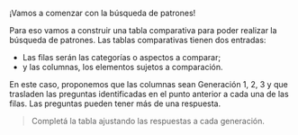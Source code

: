 ¡Vamos a comenzar con la búsqueda de patrones!

Para eso vamos a construir una tabla comparativa para poder realizar la búsqueda de patrones.  Las tablas comparativas tienen dos entradas:

* Las filas serán las categorías o aspectos a comparar;
* y las columnas, los elementos sujetos a comparación.

En este caso, proponemos que las columnas sean Generación 1, 2, 3 y que trasladen las preguntas identificadas en el punto anterior a cada una de las filas. Las preguntas pueden tener más de una respuesta.

> Completá la tabla ajustando las respuestas a cada generación.
